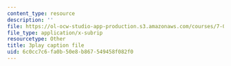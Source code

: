 ```yaml
---
content_type: resource
description: ''
file: https://ol-ocw-studio-app-production.s3.amazonaws.com/courses/7-01sc-fundamentals-of-biology-fall-2011/6c0cc7c6fa0b50e8b867549458f082f0_reYwbnuhFU0.vtt
file_type: application/x-subrip
resourcetype: Other
title: 3play caption file
uid: 6c0cc7c6-fa0b-50e8-b867-549458f082f0
---
```

